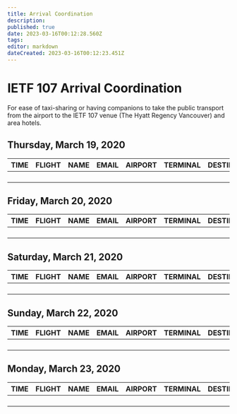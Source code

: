 ```yaml
---
title: Arrival Coordination
description: 
published: true
date: 2023-03-16T00:12:28.560Z
tags: 
editor: markdown
dateCreated: 2023-03-16T00:12:23.451Z
---
```


# IETF 107 Arrival Coordination

For ease of taxi-sharing or having companions to take the public transport from the airport to the IETF 107 venue (The Hyatt Regency Vancouver) and area hotels.



## Thursday, March 19, 2020

|  TIME  |  FLIGHT  |  NAME  |      EMAIL      |  AIRPORT  |  TERMINAL  |  DESTINATION   |
|:------:|:--------:|:------:|:---------------:|:---------:|:----------:|:--------------:|
|        |          |        |                 |           |            |                |
|        |          |        |                 |           |            |                |
|        |          |        |                 |           |            |                |
|        |          |        |                 |           |            |                |



## Friday, March 20, 2020

|  TIME  |  FLIGHT  |  NAME  |      EMAIL      |  AIRPORT  |  TERMINAL  |  DESTINATION   |
|:------:|:--------:|:------:|:---------------:|:---------:|:----------:|:--------------:|
|        |          |        |                 |           |            |                |
|        |          |        |                 |           |            |                |
|        |          |        |                 |           |            |                |
|        |          |        |                 |           |            |                |

## Saturday, March 21, 2020

|  TIME  |  FLIGHT  |  NAME  |      EMAIL      |  AIRPORT  |  TERMINAL  |  DESTINATION   |
|:------:|:--------:|:------:|:---------------:|:---------:|:----------:|:--------------:|
|        |          |        |                 |           |            |                |
|        |          |        |                 |           |            |                |
|        |          |        |                 |           |            |                |
|        |          |        |                 |           |            |                |

## Sunday, March 22, 2020


|  TIME  |  FLIGHT  |  NAME  |      EMAIL      |  AIRPORT  |  TERMINAL  |  DESTINATION   |
|:------:|:--------:|:------:|:---------------:|:---------:|:----------:|:--------------:|
|        |          |        |                 |           |            |                |
|        |          |        |                 |           |            |                |
|        |          |        |                 |           |            |                |
|        |          |        |                 |           |            |                |


## Monday, March 23, 2020

|  TIME  |  FLIGHT  |  NAME  |      EMAIL      |  AIRPORT  |  TERMINAL  |  DESTINATION   |
|:------:|:--------:|:------:|:---------------:|:---------:|:----------:|:--------------:|
|        |          |        |                 |           |            |                |
|        |          |        |                 |           |            |                |
|        |          |        |                 |           |            |                |
|        |          |        |                 |           |            |                |
